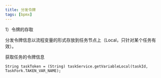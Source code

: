 ```yaml
---
title: 分发令牌
tags: [bpmx]
---
```


1）令牌的存取

分发令牌信息以流程变量的形式存放到任务节点上（Local，只针对某个任务有效）。

获取任务的令牌信息

```
String taskToken = (String) taskService.getVariableLocal(taskId, TaskFork.TAKEN_VAR_NAME);
```
